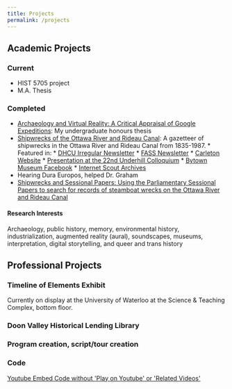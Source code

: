 ```yaml
---
title: Projects
permalink: /projects
---
```

## Academic Projects
### Current
* HIST 5705 project
* M.A. Thesis


### Completed
* [Archaeology and Virtual Reality: A Critical Appraisal of Google Expeditions](https://www.researchgate.net/publication/342409056_Archaeology_and_Virtual_Reality_A_Critical_Appraisal_of_Google_Expeditions): My undergraduate honours thesis
* [Shipwrecks of the Ottawa River and Rideau Canal](https://padlet.com/jaime6simons/fnkkvgdz99pr7l1e): A gazetteer of shipwrecks in the Ottawa River and Rideau Canal from 1835-1987.
      * Featured in:
            * [DHCU Irregular Newsletter](https://buttondown.email/dhcu/archive/bf70a82c-15d8-41ae-9cd4-e3d3e77496f8)
            * [FASS Newsletter](http://fass-carletonuniversity.createsend.com/t/ViewEmailArchive/j/D025A8F78EF366482540EF23F30FEDED/C67FD2F38AC4859C/)
            * [Carleton Website](https://carleton.ca/history/2021/four-history-ma-students-nominated-for-the-dh-awards/)
            * [Presentation at the 22nd Underhill Colloquium](https://sites.google.com/view/historydhroundtable)
            * [Bytown Museum Facebook](https://www.facebook.com/bytown/posts/10164977456550346)
            * [Internet Scout Archives](https://scout.wisc.edu/archives/r94515/shipwrecks_of_the_ottawa_river_and_rideau_canal)
* Hearing Dura Europos, helped Dr. Graham
* [Shipwrecks and Sessional Papers: Using the Parliamentary Sessional Papers to search for records of steamboat wrecks on the Ottawa River and Rideau Canal](https://arcg.is/01y5Te)

#### Research Interests
Archaeology, public history, memory, environmental history, industrialization, augmented reality (aural), soundscapes, museums, interpretation, digital storytelling, and queer and trans history


## Professional Projects
### Timeline of Elements Exhibit
Currently on display at the University of Waterloo at the Science & Teaching Complex, bottom floor.

### Doon Valley Historical Lending Library
### Program creation, script/tour creation

### Code
[Youtube Embed Code without 'Play on Youtube' or 'Related Videos'](/youtube-code.md)
